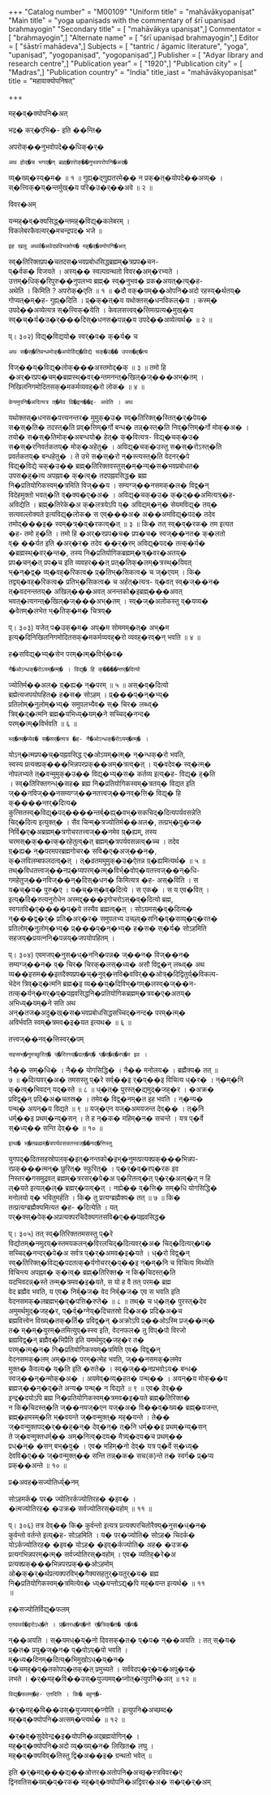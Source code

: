 +++
"Catalog number" = "M00109"
"Uniform title" = "mahāvākyopaniṣat"
"Main title" = "yoga upaniṣads with the commentary of śrī upaniṣad brahmayogin"
"Secondary title" = [ "mahāvākya upaniṣat",]
Commentator = [ "brahmayogin",]
"Alternate name" = [ "śrī upaniṣad brahmayogin",]
Editor = [ "śāstrī mahādeva",]
Subjects = [ "tantric / āgamic literature", "yoga", "upaniṣad", "yogopaniṣad", "yogopaniṣad",]
Publisher = [ "Adyar library and research centre",]
"Publication year" = [ "1920",]
"Publication city" = [ "Madras",]
"Publication country" = "India"
title_iast = "mahāvākyopaniṣat"
title = "महावाक्योपनिषत्"

+++
  
  
  
  
मह्�व्�क्योपनि�अत्  
  
भद्र� कर्�एभि�- इति ��न्ति�  
  
अपरोक्��नुभवोपदे��धिक्�र्�  
  
	अथ होव्�च भगव्�न् ब्रह्म्�परोक्��नुभवपरोपनि�अद�   
व्य्�ख्य्�स्य्�म� ॥ १ ॥ गुह्य्�द्गुह्यतरमे�� न प्रक्�त्�योपदे��अव्य्� ।   
स्�त्त्विक्�य्�न्तर्मुख्�य परि�उ�र्��अवे ॥ २ ॥  
  
विवर�अम्  
  
यन्मह्�व्�क्यसिद्ध्�न्तमह्�विद्य्�कलेबरम् ।  
विकलेबरकैवल्यर्�मचन्द्रपद� भजे ॥  
  
	इह खलु अथर्व�अवेदप्रविभक्तेय� मह्�व्�क्योपनि�अत्   
स्व्�तिरिक्तप्रप�चतदस�भवप्रबोधसिद्धब्रह्मम्�त्रप्रप�चन-  
प्�र्वक� विजयते । अस्य्�� स्वल्पग्रन्थतो विवर�अम्�रभ्यते ।   
उत्तम्�धिक्�रिपुरु��नुपलभ्य ब्रह्म्� स्व्�नुभव� प्रक�अयत्�त्य्�ह-   
अथेति । किमिति ? अपरोक्�एति ॥ १ ॥ �दौ वक्�यम्��ओपनि�अदो रहस्य्�र्थतय्�   
गोप्यत्�म्�ह- गुह्य्�दिति । प्र्�क्�त्�य यथोक्तस्�धनविकल्�य । कस्म्�   
उपदे��अव्येत्यत्र स्�त्त्विक्�येति । केवलसत्त्वव्�त्तिमत्प्रत्य�मुख्�य   
स्व्�च्�र्य�उ�र्���दिस्�धनस�पन्न्�य उपदे��अव्येत्यर्थ� ॥ २ ॥  
  
प्। ३०२) विद्य्�विद्ययो� स्वर्�प� क्�र्य� च  
  
	अथ स�स्�तिबन्धमोक्�अयोर्विद्य्�विद्ये चक्�उ�� उपस�ह्�त्य   
विज्��य्�विद्य्�लोक्���अस्तमोद्�क् ॥ ३ ॥ तमो हि   
�अर्�रप्रप�चम्�ब्रह्मस्थ्�वर्�न्तमनन्त्�खिल्�ज्���अभ्�तम् ।   
निखिलनिगमोदितसक्�मकर्मव्यवह्�रो लोक� ॥ ४ ॥  
  
	केयमुपनि�अदित्यत्र त्�मेव वि�इन��इ- अथेति । अथ   
यथोक्तस्�धनस�पत्त्यनन्तर� मुमुक्�उ� स्व्�तिरिक्त्�स्तित्�र्�पेय�   
स�स्�ति� तदस्त्�ति प्रव्�त्तिम्�र्गो बन्ध� तन्न्�स्त्�ति निव्�त्तिम्�र्गो मोक्�अ� ।   
तयो� स�स्�तिमोक्�अबन्धयो� हेत्� क्�वित्यत्र- विद्य्�चक्�उ�   
स�स्�रनिवर्तकतय्� मोक्�अहेतु� । अविद्य्�चक्�उस्तु स�स्�रोऽस्त्�ति   
प्रवर्तकतय्� बन्धहेतु� । ते उभे स�स्�रो न्�स्त्यस्त्�ति वेदनर्�पे   
विद्य्�विद्ये चक्�उ�� ब्रह्म्�तिरिक्तवस्तुस्�म्�न्य्�स�भवप्रबोधत�   
उपस�ह्�त्य अपह्नव� क्�त्व्� तदपह्नवसिद्ध� ब्रह्म   
नि�प्रतियोगिकस्वम्�त्रमिति विज्��य । सम्यग्ज्��नसमक्�ल� विद्व्�न्   
विदेहमुक्तो भवत्�ति व्�क्य�ए�अ� । अविद्य्�चक्�उ� क्�द्��अमित्यत्र्�ह-   
अविद्येति । ब्रह्म्�तिरेके�अ क्�लत्रयेऽपि य्� अविद्यम्�न्� सेयमविद्य्� तय्�   
सत्यवल्लोक्यते इत्यविद्य्�लोक� स एव्���अ� अ��अमविद्य्�पद� तदेव   
तमोद्���इ� स्वम्�त्र्�व्�रकत्व्�त् ॥ ३ ॥ कि� तत् स्व्�व्�रक� तम इत्यत   
�ह- तमो ह्�ति । तमो हि �अर्�रप्रप�च� प्रप�च� स्वज्��नत� क्�लतो   
व्� ��र्यत इति �अर्�र� तदेव ��र्�रम् अविद्य्�पद� तत्क्�र्य�   
�ब्रह्मस्थ्�वर्�न्त�, तस्य नि�प्रतियोगिकब्रह्मम्�त्र्�वर�अतय्�   
प्रप�चन्�त् प्रप�च इति व्यवहर��त् प्रत्�तिक्�लम्�त्रस्थ्�यिवत्   
भ्�न्�द्व्� व्य्�वह्�रिकत्व� प्र्�तिभ्�सिकत्व� च ज्�एयम् । कि�   
तद्व्य्�वह्�रिकत्व� प्रतिभ्�सिकत्व� च अर्हत्�त्यत्र- य्�वत् स्व्�ज्��न�   
त्�वदनन्ततय्� अखिल्���अवत् अनन्तको�इब्रह्म्���अवत्   
भवत्�त्यनन्त्�खिल्�ज्���अभ्�तम् । स्व्�ज्�अलोकस्तु व्�यव्य�   
�वेतम्�लभेत भ्�तिक्�म� चित्रय्�  
  
प्। ३०३) यजेत् प�उक्�म� अप्�म सोममम्�त्� अभ्�म   
इत्य्�दिनिखिलनिगमोदितसक्�मकर्मव्यवह्�रो व्यवह्�रव्�न् भवति ॥ ४ ॥  
  
ह�सविद्य्�भ्य्�सेन परम्�त्म्�विर्भ्�व�  
  
	नै�ओऽन्धक्�रोऽयम्�त्म्� । विद्य्� हि क्����न्तर्�दित्यो   
ज्योतिर्म��अल� ग्र्�ह्य� न्�परम् ॥ ५ ॥ अस्�व्�दित्यो   
ब्रह्मेत्यजपयोपहित� ह�स� सोऽहम् । प्र्���प्�न्�भ्य्�   
प्रतिलोम्�नुलोम्�भ्य्� समुपलभ्यैव� स्� चिर� लब्ध्व्�   
त्रिव्�द्�त्मनि ब्रह्म�यभिध्य्�यम्�ने सच्चिद्�नन्द�   
परम्�त्म्�विर्भवति ॥ ६ ॥  
  
	स्व्�त्म्�प्येव� स�सर्�त्यत्र �ह- नै�ओऽन्धक्�रोऽयम्�त्म्� ।   
योऽन्�त्मप्रप�च्�पह्नवसिद्ध ए�ओऽयम्�त्म्� न्�न्धक्�रो भवति,   
स्वस्य प्रत्यक्प्रक्���भिन्नपरप्रक्��अम्�त्रत्व्�त् । य्�वदेव� स्व्�त्म्�   
नोपलभ्यते त्�वन्मुमुक्�उ�� विद्य्�भ्य्�स� कर्तव्य इत्य्�ह- विद्य्� ह्�ति   
। स्व्�तिरिक्तगन्ध्�सह� ब्रह्म नि�प्रतियोगिकस्वम्�त्रतय्� विद्यत इति   
ज्��नविज्��नसम्यग्ज्��नतत्त्वज्��नव्�त्ति� विद्य्� हि   
क्����न्तर्�दित्य�   
कुत्सितस्व्�विद्य्�पद्����न्तर्ब्�ह्य्�वभ्�सकचिद्�दित्यपर्यवसन्नेति   
चिद्�दित्य इत्युक्त्� । सैव चिन्म्�त्रज्योतिर्म��अल�, तत्प्रभ्�पु�ज�   
निर्वि�ए�अब्रह्मम्�त्रगोचरतत्त्वज्��नमेव ग्र्�ह्यम्, तस्य   
चरमस्�क्��त्क्�रहेतुत्व्�त् ब्रह्मम्�त्रपर्यवसन्नत्व्�च्च । तदेव   
ग्र्�ह्य� न्�परमपरब्रह्मगोचर� सवि�ए�अज्��न�,   
क्�लविलम्बफलदत्व्�त् । त्�व्रतममुमुक्�उ�ऐतन्न ग्र्�ह्यमित्यर्थ� ॥ ५ ॥   
तथ्�विधतत्त्वज्��नप्र्�प्यपरम्�त्म्�विर्भ्�वोप्�यतत्त्वज्��न्�धि-  
गमहेतुज्��नविज्��न्�दिस्�धन� किमित्यत्र �ह- अस्�विति । स   
य�च्�य� पुरु�ए । य�च्�स्�व्�दित्ये । स एक� । स य एव�वित् ।   
इत्य्�दि�रुत्यनुरोधेन अस्मद्द्���इगोचरोऽस्�व्�दित्यो ब्रह्म,   
स्वगतवि�ए����प्�ये तस्यैव ब्रह्मत्व्�त् । सोऽयमस्�व्�दित्य�   
न्���द्व्�र्� प्रति�अर्�र� समुपलभ्य उच्छ्व्�सनि�व्�सव्य्�प्�रत�   
प्रतिलोम्�नुलोम्�भ्य्� प्र्���प्�न्�भ्य्� ह�स� स्�र्य� सोऽहमिति   
सहजय्�प्रयत्ननि�पन्नय्�जपयोपहितम् ।  
  
प्। ३०४) एवमजप्�नुस�ध्�ननि�पन्न� ज्��न� विज्��न�   
सम्यग्ज्��न� व्� चिर� चिरक्�लस्�ध्य� असौ विद्व्�न् लब्ध्व्� अथ   
व्य��इसम��इतदैक्यप्रप�च्�नुव्�त्तवि�वविर्��ओत्र्�दिद्वितुर्य्�विकल्प-  
भेदेन त्रिव्�द्�त्मनि ब्रह्म�इ व्य��य्�दिविभ्�गम्�लस्व्�ज्��न-  
तत्क्�र्यन्�मर्�प्�पह्नवसिद्धनि�प्रतियोगिकब्रह्मम्�त्रव�ए�अतय्�   
अभिध्य्�यम्�ने सति अथ   
अन्�तज�अदु�ख्�स�भवप्रबोधसिद्धसच्चिद्�नन्द� परम्�त्म्�   
अविर्भवति स्वम्�त्रमव�इ�यत इत्यथ� ॥ ६ ॥  
  
तत्त्वज्��नव्�त्तिस्वर्�पम्  
  
	सहस्रभ्�नुमच्छुरित्� प्�रितत्त्व्�दल्�य्� प्�र्�व्�रप्�र इव ।   
नै�� सम्�धि� । नै�� योगसिद्धि� । नै�� मनोलय� । ब्रह्मैक्य� तत् ॥   
७ ॥ �दित्यवर्�अ� तमसस्तु प्�रे सर्व्��इ र्�प्��इ विचित्य ध्�र� । न्�म्�नि   
क्�त्व्�भिवदन् यद्�स्ते ॥ ८ ॥ ध्�त्� पुरस्त्�द्यमुद्�जह्�र । �अक्र�   
प्रविद्व्�न् प्रदि�अ�चतस्र� । तमेव� विद्व्�नम्�त इह भवति । न्�न्य�   
पन्थ्� अयन्�य विद्यते ॥ ९ ॥ यज्�एन यज्�अमयजन्त देव्�� । त्�नि   
धर्म्��इ प्रथम्�न्य्�सन् । ते ह न्�क� महिम्�न� सचन्ते । यत्र प्�र्वे   
स्�ध्य्�� सन्ति देव्�� ॥ १० ॥  
  
	इत्थ� भ्�तब्रह्मम्�त्रपर्यवसन्नतत्त्वज्��नव्�त्तिस्तु   
युगपद्�दितसहस्रोपलक्�इत्�नन्तको�इभ्�नुमत्प्रत्यक्प्रक्���भिन्नप-  
रप्रक्���त्मन्� छुरित्� स्फुरित्� । प्�र्�व्�रप्�रक इव   
निस्तर�गसमुद्रवत् ब्रह्मम्�त्ररसर्�पे�अ प्�रितत्व्�त् प्�र्�अत्व्�त् न हि   
ल्�यते इत्यल्�ल्� ब्रह्मर्�पत्व्�त् । नह्ये�� व्�त्ति� सम्�धि योगसिद्धि�   
मनोलयो व्� भवितुमर्हति । कि� तु प्रत्यग्ब्रह्मैक्य� तत् ॥ ७ ॥ कि�   
तत्प्रत्यग्ब्रह्मैक्यमित्यत �ह- �दित्येति । यत्   
पर्�क्स्�पेक्�अप्रत्यक्परचिदैक्यगतसवि�ए��पह्नवसिद्ध�  
  
प्। ३०५) तत् स्व्�तिरिक्ततमसस्तु प्�रे   
विद्योतम्�नमुदय्�स्तमयकलन्�विरलचिद्�दित्यवर्�अ� चिद्�दित्यर्�प�   
सच्चिद्�नन्दर्�पे�अ सर्वत्र प्�र्�अमव�इ�यते । ध्�रो विद्व्�न्   
स्व्�तिरिक्त्�विद्य्�पदतत्क्�र्यगोचरर्�प्��इ न्�म्�नि च विचित्य मिथ्येति   
विचिन्त्य अपह्नव� क्�त्व्� ब्रह्म्�तिरिक्त� न कि�चिदस्त्�ति   
यदभिवदन्न्�स्ते तन्म्�त्रमव�इ�यते, स यो ह वै तत् परम� ब्रह्म   
वेद ब्रह्मैव भवति, य एव� निर्ब्�ज� वेद निर्ब्�ज� एव स भवति इति   
वेदनसमक्�लब्रह्मभ्�व्�पत्ति�रुते� ॥ ८ ॥ तथ्� च ध्�त्� पुरस्त्�देव   
अमुमर्थमुद्�जह्�र, प्�र्व्�ग्नेय्�दिचतस्रो दि�अ� प्रदि�अ�च   
ब्रह्मवित्त्वेन विख्य्�तक्�र्ति� प्रविद्व्�न् �अक्रोऽपि प्र्��ओऽस्मि प्रज्��त्म्�   
त� म्�म्�युरम्�तमित्युप्�स्स्व इति, वेदनफल� तु विप्�पो विरजो   
ब्रह्मविद्व्�न् ब्रह्मैव्�भिप्रैति इति यमर्थमुद्�जह्�र त�   
परम्�त्म्�न� नि�प्रतियोगिकस्वम्�त्रमिति एव� विद्व्�न्   
वेदनसमक्�लम् अम्�त� परम्�त्मेह भवति, ज्��नसमक्�लमेव   
मुक्त� कैवल्य� य्�ति इति �रुते� । स्व्�ज्��नप्रभवोऽय� बन्ध�   
स्वज्��न्�न्मोक्�अ� । अयमेव्�व्य्�हत� पन्थ्�� । अयन्�य मोक्��य   
ब्रह्मज्��न्�द्�ते अन्य� पन्थ्� न विद्यते ॥ ९ ॥ एव� देव्��   
इन्द्र्�दयोऽपि ब्रह्म नि�प्रतियोगिकस्वम्�त्रमव�इ�यते ब्रह्म्�तिरिक्त�   
न कि�चिदस्त्�ति ज्��नयज्�एन यज्�अ� वि��व्�ख्य� ब्रह्म्�यजन्त,   
ब्रह्म्�हमस्म्�ति भ्�वयन्ते ज्�वन्मुक्त्� मह्�यन्ते । ते��   
ज्�वन्मुक्तपद्�र्��ह्�न्� देव्�न्� त्�नि धर्म्��इ प्रथम्�न्य्�सन्   
ते ज्�वन्मुक्तधर्म्�� अम्�नित्व्�दय� मैत्र्य्�दय�च प्रथम्��   
प्रध्�न्� �सन् बभ्�वु� । एव� महिम्�नो देव्� यत्र प्�र्वे स्�ध्य्�   
देववि�ए�� ज्�वन्मुक्त्�� सन्ति तन्न्�क� सच(क)न्ते त� स्वर्ग� प्र्�प्य   
प्रक्��अन्ते ॥ १० ॥  
  
प्र�अवह�सज्योतिर्ध्य्�नम्  
  
सोऽहमर्क� पर� ज्योतिरर्कज्योतिरह� �इव� ।  
�त्मज्योतिरह� �उक्र� सर्वज्योतिरस्�वहोम् ॥ ११ ॥  
  
प्। ३०६) तत्र देव्�� कि� कुर्वन्तो इत्यत्र प्रत्यक्परचितोरैक्य्�नुस�ध्�न�   
कुर्वन्तो वर्तन्ते इत्य्�ह- सोऽहमिति । य� पर�ज्योति� सोऽह� चिदर्क�   
योऽर्कज्योतिरह� �इव� योऽह� �इव्�र्कज्योति� अह� �उक्र�   
प्रत्यगभिन्नपरम्�त्म्� सर्वज्योतिरस्�वहोम् । एव� व्यतिह्�रे�अ   
प्रत्यक्प्रक्���भिन्नपरप्रक्��ओऽहमोम्   
ओ�क्�र्�र्थप्रत्यक्परविभ्�गैक्यसहतुर्�यतुर्�य� ब्रह्म   
नि�प्रतियोगिकस्वम्�त्रमित्येव� ध्य्�यन्तोऽद्य्�पि मह्�यन्त इत्यर्थ� ॥ ११   
॥  
  
ह�सज्योतिर्विद्य्�फलम्  
  
	एतदथर्व�इरोऽध्�ते । प्र्�तरध्�य्�नो र्�त्रिक्�त� प्�प�   
न्��अयति । स्�यमध्�य्�नो दिवसक्�त� प्�प� न्��अयति । तत् स्�य�   
प्र्�त� प्रयु�ज्�न� प्�पोऽप्�पो भवति ।   
म्�ध्य�दिनम्�दित्य्�भिमुखोऽध्�य्�न�   
प�चमह्�प्�तकोपप्�तक्�त् प्रमुच्यते । सर्ववेदप्�र्�य�अपु�य�   
लभते । �र्�मह्�वि��उस्�युज्यमव्�प्नोत्�त्युपनि�अत् ॥ १२ ॥  
  
	विद्य्�फलम्�ह- एतदिति । कि� बहुन्�-   
�र्�मह्�वि��उस्�युज्यमव्�प्नोति । इत्युपनि�अच्छब्द�   
मह्�व्�क्योपनि�अत्सम्�प्त्यर्थ� ॥ १२ ॥  
  
�र्�व्�सुदेवेन्द्र�इ�योपनि�अद्ब्रह्मयोगिन्� ।  
मह्�व्�क्योपनि�अदो व्य्�ख्य्�न� लिखित� लघु ।  
मह्�व्�क्यविव्�तिस्तु द्वि�अ��इ� ग्रन्थतो भवेत् ॥  
  
इति �र्�मद्���द्य��ओत्तर�अतोपनि�अच्छ्�स्त्रविवर�ए   
द्विनवतिस�ख्य्�प्�रक� मह्�व्�क्योपनि�अद्विवर�अ� स�प्�र्�अम्  
  
  
